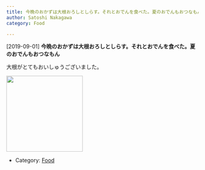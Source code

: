 ```yaml
---
title: 今晩のおかずは大根おろしとしらす。それとおでんを食べた。夏のおでんもおつなもん
author: Satoshi Nakagawa
category: Food

---
```


[2019-09-01] **今晩のおかずは大根おろしとしらす。それとおでんを食べた。夏のおでんもおつなもん** 

 大根がとてもおいしゅうございました。

<a href="pict/2019-09-01-oden.jpg">
<img src="pict/2019-09-01-oden.jpg" alt="" width="200"/></a>

- Category: [Food](https://merapano.github.io/categories.html#Food)

